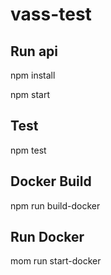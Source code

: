 # vass-test

## Run api 


npm install

 
npm start

## Test

npm test

## Docker Build

npm run build-docker

## Run Docker

mom run start-docker
